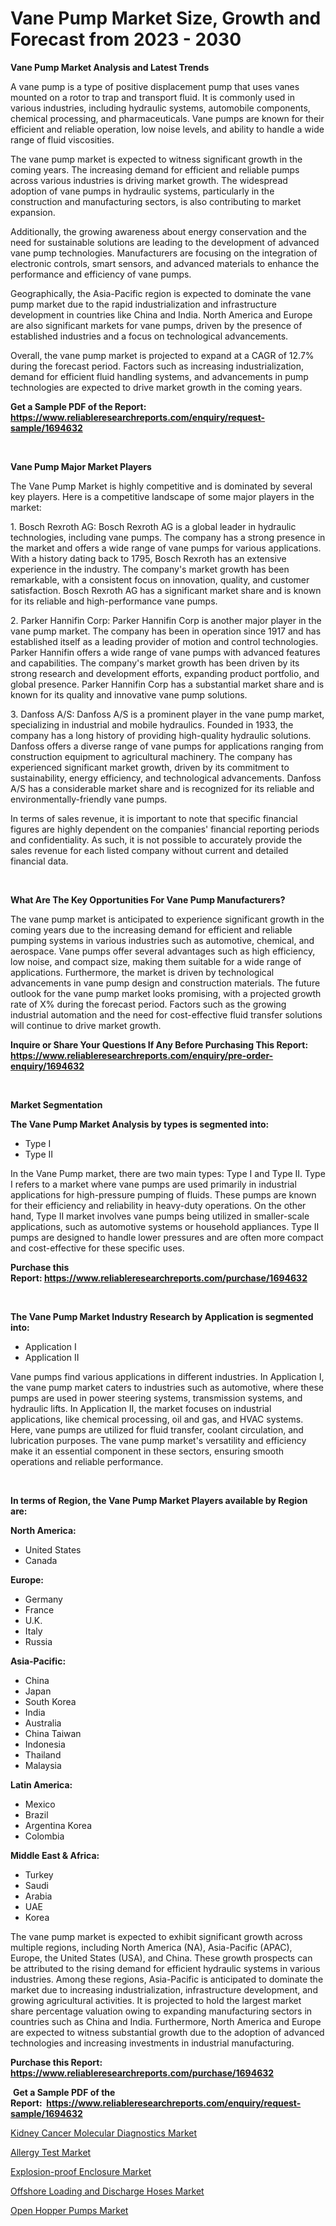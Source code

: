 <p><h1>Vane Pump Market Size, Growth and Forecast from 2023 - 2030</h1></p><p><strong>Vane Pump Market Analysis and Latest Trends</strong></p>
<p><p>A vane pump is a type of positive displacement pump that uses vanes mounted on a rotor to trap and transport fluid. It is commonly used in various industries, including hydraulic systems, automobile components, chemical processing, and pharmaceuticals. Vane pumps are known for their efficient and reliable operation, low noise levels, and ability to handle a wide range of fluid viscosities.</p><p>The vane pump market is expected to witness significant growth in the coming years. The increasing demand for efficient and reliable pumps across various industries is driving market growth. The widespread adoption of vane pumps in hydraulic systems, particularly in the construction and manufacturing sectors, is also contributing to market expansion.</p><p>Additionally, the growing awareness about energy conservation and the need for sustainable solutions are leading to the development of advanced vane pump technologies. Manufacturers are focusing on the integration of electronic controls, smart sensors, and advanced materials to enhance the performance and efficiency of vane pumps.</p><p>Geographically, the Asia-Pacific region is expected to dominate the vane pump market due to the rapid industrialization and infrastructure development in countries like China and India. North America and Europe are also significant markets for vane pumps, driven by the presence of established industries and a focus on technological advancements.</p><p>Overall, the vane pump market is projected to expand at a CAGR of 12.7% during the forecast period. Factors such as increasing industrialization, demand for efficient fluid handling systems, and advancements in pump technologies are expected to drive market growth in the coming years.</p></p>
<p><strong>Get a Sample PDF of the Report:&nbsp; <a href="https://www.reliableresearchreports.com/enquiry/request-sample/1694632">https://www.reliableresearchreports.com/enquiry/request-sample/1694632</a></strong></p>
<p>&nbsp;</p>
<p><strong>Vane Pump Major Market Players</strong></p>
<p><p>The Vane Pump Market is highly competitive and is dominated by several key players. Here is a competitive landscape of some major players in the market:</p><p>1. Bosch Rexroth AG: Bosch Rexroth AG is a global leader in hydraulic technologies, including vane pumps. The company has a strong presence in the market and offers a wide range of vane pumps for various applications. With a history dating back to 1795, Bosch Rexroth has an extensive experience in the industry. The company's market growth has been remarkable, with a consistent focus on innovation, quality, and customer satisfaction. Bosch Rexroth AG has a significant market share and is known for its reliable and high-performance vane pumps.</p><p>2. Parker Hannifin Corp: Parker Hannifin Corp is another major player in the vane pump market. The company has been in operation since 1917 and has established itself as a leading provider of motion and control technologies. Parker Hannifin offers a wide range of vane pumps with advanced features and capabilities. The company's market growth has been driven by its strong research and development efforts, expanding product portfolio, and global presence. Parker Hannifin Corp has a substantial market share and is known for its quality and innovative vane pump solutions.</p><p>3. Danfoss A/S: Danfoss A/S is a prominent player in the vane pump market, specializing in industrial and mobile hydraulics. Founded in 1933, the company has a long history of providing high-quality hydraulic solutions. Danfoss offers a diverse range of vane pumps for applications ranging from construction equipment to agricultural machinery. The company has experienced significant market growth, driven by its commitment to sustainability, energy efficiency, and technological advancements. Danfoss A/S has a considerable market share and is recognized for its reliable and environmentally-friendly vane pumps.</p><p>In terms of sales revenue, it is important to note that specific financial figures are highly dependent on the companies' financial reporting periods and confidentiality. As such, it is not possible to accurately provide the sales revenue for each listed company without current and detailed financial data.</p></p>
<p>&nbsp;</p>
<p><strong>What Are The Key Opportunities For Vane Pump Manufacturers?</strong></p>
<p><p>The vane pump market is anticipated to experience significant growth in the coming years due to the increasing demand for efficient and reliable pumping systems in various industries such as automotive, chemical, and aerospace. Vane pumps offer several advantages such as high efficiency, low noise, and compact size, making them suitable for a wide range of applications. Furthermore, the market is driven by technological advancements in vane pump design and construction materials. The future outlook for the vane pump market looks promising, with a projected growth rate of X% during the forecast period. Factors such as the growing industrial automation and the need for cost-effective fluid transfer solutions will continue to drive market growth.</p></p>
<p><strong>Inquire or Share Your Questions If Any Before Purchasing This Report: <a href="https://www.reliableresearchreports.com/enquiry/pre-order-enquiry/1694632">https://www.reliableresearchreports.com/enquiry/pre-order-enquiry/1694632</a></strong></p>
<p>&nbsp;</p>
<p><strong>Market Segmentation</strong></p>
<p><strong>The Vane Pump Market Analysis by types is segmented into:</strong></p>
<p><ul><li>Type I</li><li>Type II</li></ul></p>
<p><p>In the Vane Pump market, there are two main types: Type I and Type II. Type I refers to a market where vane pumps are used primarily in industrial applications for high-pressure pumping of fluids. These pumps are known for their efficiency and reliability in heavy-duty operations. On the other hand, Type II market involves vane pumps being utilized in smaller-scale applications, such as automotive systems or household appliances. Type II pumps are designed to handle lower pressures and are often more compact and cost-effective for these specific uses.</p></p>
<p><strong>Purchase this Report:&nbsp;<a href="https://www.reliableresearchreports.com/purchase/1694632">https://www.reliableresearchreports.com/purchase/1694632</a></strong></p>
<p>&nbsp;</p>
<p><strong>The Vane Pump Market Industry Research by Application is segmented into:</strong></p>
<p><ul><li>Application I</li><li>Application II</li></ul></p>
<p><p>Vane pumps find various applications in different industries. In Application I, the vane pump market caters to industries such as automotive, where these pumps are used in power steering systems, transmission systems, and hydraulic lifts. In Application II, the market focuses on industrial applications, like chemical processing, oil and gas, and HVAC systems. Here, vane pumps are utilized for fluid transfer, coolant circulation, and lubrication purposes. The vane pump market's versatility and efficiency make it an essential component in these sectors, ensuring smooth operations and reliable performance.</p></p>
<p>&nbsp;</p>
<p><strong>In terms of Region, the Vane Pump Market Players available by Region are:</strong></p>
<p>
    <p> <strong> North America: </strong>
        <ul>
            <li>United States</li>
            <li>Canada</li>
        </ul>
        </p> 
    <p> <strong> Europe: </strong>
        <ul>
            <li>Germany</li>
            <li>France</li>
            <li>U.K.</li>
            <li>Italy</li>
            <li>Russia</li>
        </ul>
        </p> 
    <p> <strong> Asia-Pacific: </strong>
        <ul>
            <li>China</li>
            <li>Japan</li>
            <li>South Korea</li>
            <li>India</li>
            <li>Australia</li>
            <li>China Taiwan</li>
            <li>Indonesia</li>
            <li>Thailand</li>
            <li>Malaysia</li>
        </ul>
        </p> 
    <p> <strong> Latin America: </strong>
        <ul>
            <li>Mexico</li>
            <li>Brazil</li>
            <li>Argentina Korea</li>
            <li>Colombia</li>
        </ul>
        </p> 
    <p> <strong> Middle East & Africa: </strong>
        <ul>
            <li>Turkey</li>
            <li>Saudi</li>
            <li>Arabia</li>
            <li>UAE</li>
            <li>Korea</li>
        </ul>
    </p>
    </p>
<p><p>The vane pump market is expected to exhibit significant growth across multiple regions, including North America (NA), Asia-Pacific (APAC), Europe, the United States (USA), and China. These growth prospects can be attributed to the rising demand for efficient hydraulic systems in various industries. Among these regions, Asia-Pacific is anticipated to dominate the market due to increasing industrialization, infrastructure development, and growing agricultural activities. It is projected to hold the largest market share percentage valuation owing to expanding manufacturing sectors in countries such as China and India. Furthermore, North America and Europe are expected to witness substantial growth due to the adoption of advanced technologies and increasing investments in industrial manufacturing.</p></p>
<p><strong>Purchase this Report: <a href="https://www.reliableresearchreports.com/purchase/1694632">https://www.reliableresearchreports.com/purchase/1694632</a></strong></p>
<p>&nbsp;<strong>Get a Sample PDF of the Report:&nbsp;&nbsp;<a href="https://www.reliableresearchreports.com/enquiry/request-sample/1694632">https://www.reliableresearchreports.com/enquiry/request-sample/1694632</a></strong></p>
<p><strong></strong></p>
<p><p><a href="https://github.com/AKSHATREPORTPRIME/Market-Research-Report-List-1/blob/main/kidney-cancer-molecular-diagnostics-market.md">Kidney Cancer Molecular Diagnostics Market</a></p><p><a href="https://github.com/rexevange/Market-Research-Report-List-1/blob/main/allergy-test-market.md">Allergy Test Market</a></p><p><a href="https://www.linkedin.com/pulse/explosion-proof-enclosure-market-research-report-u21me/">Explosion-proof Enclosure Market</a></p><p><a href="https://www.linkedin.com/pulse/offshore-loading-discharge-hoses-market-share-amp-new-trends-foble/">Offshore Loading and Discharge Hoses Market</a></p><p><a href="https://www.linkedin.com/pulse/open-hopper-pumps-market-research-report-unlocks-analysis-g0mge/">Open Hopper Pumps Market</a></p></p>